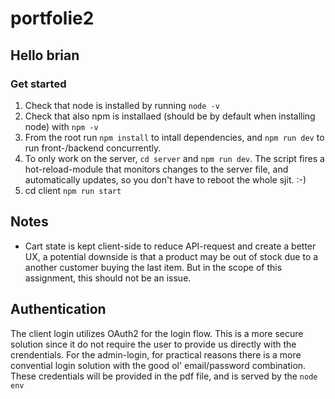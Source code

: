 # portfolie2

## Hello brian
### Get started
1. Check that node is installed by running `node -v`
2. Check that also npm is installaed (should be by default when installing node) with `npm -v`
3. From the root run `npm install` to intall dependencies, and `npm run dev` to run front-/backend concurrently.
4. To only work on the server, `cd server` and `npm run dev`. The script fires a hot-reload-module that monitors changes
to the server file, and automatically updates, so you don't have to reboot the whole sjit. :-)
5. cd client `npm run start`


## Notes
- Cart state is kept client-side to reduce API-request and create a better UX, a potential downside is that a product may be out of stock due to a another customer buying the last item. But in the scope of this assignment, this should not be an issue.
 

 ## Authentication
The client login utilizes OAuth2 for the login flow. This is a more secure solution since it do not require the user to provide us directly with the crendentials.
For the admin-login, for practical reasons there is a more convential login solution with the good ol' email/password combination. These credentials will be provided in the pdf file, and is served by the `node env`